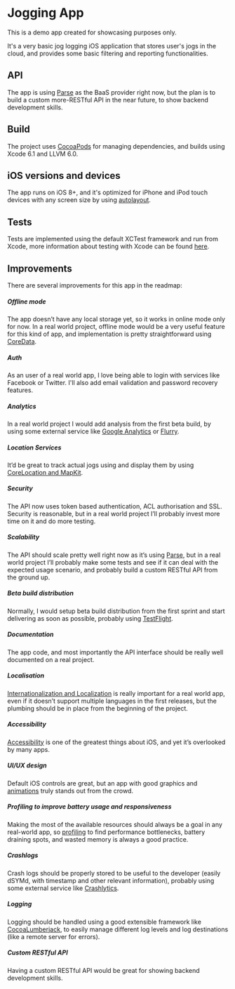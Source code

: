 # Jogging App

This is a demo app created for showcasing purposes only.

It's a very basic jog logging iOS application that stores user's jogs in the cloud, and provides some basic filtering and reporting functionalities.


## API

The app is using [Parse](https://www.parse.com) as the BaaS provider right now, but the plan is to build a custom more-RESTful API in the near future, to show backend development skills.


## Build

The project uses [CocoaPods](http://cocoapods.org) for managing dependencies, and builds using Xcode 6.1 and LLVM 6.0.


## iOS versions and devices

The app runs on iOS 8+, and it's optimized for iPhone and iPod touch devices with any screen size by using [autolayout](https://developer.apple.com/library/ios/documentation/UserExperience/Conceptual/AutolayoutPG/Introduction/Introduction.html).



## Tests

Tests are implemented using the default XCTest framework and run from Xcode, more information about testing with Xcode can be found [here](https://developer.apple.com/library/ios/documentation/DeveloperTools/Conceptual/testing_with_xcode/Introduction/Introduction.html#//apple_ref/doc/uid/TP40014132-CH1-SW1).


## Improvements

There are several improvements for this app in the readmap:

##### Offline mode

The app doesn’t have any local storage yet, so it works in online mode only for now.
In a real world project, offline mode would be a very useful feature for this kind of app, and implementation is pretty straightforward using [CoreData](https://developer.apple.com/library/mac/documentation/Cocoa/Conceptual/CoreData/cdProgrammingGuide.html).

##### Auth

As an user of a real world app, I love being able to login with services like Facebook or Twitter. I'll also add email validation and password recovery features.

##### Analytics

In a real world project I would add analysis from the first beta build, by using some external service like [Google Analytics](https://developers.google.com/analytics/devguides/collection/ios/v3/) or [Flurry](http://www.flurry.com/solutions/analytics).


##### Location Services

It’d be great to track actual jogs using and display them by using  [CoreLocation and MapKit](https://developer.apple.com/library/ios/documentation/UserExperience/Conceptual/LocationAwarenessPG/Introduction/Introduction.html#//apple_ref/doc/uid/TP40009497-CH1-SW1).

##### Security

The API now uses token based authentication, ACL authorisation and SSL. Security is reasonable, but in a real world project I’ll probably invest more time on it and do more testing.

##### Scalability

The API should scale pretty well right now as it’s using [Parse](https://www.parse.com), but in a real world project I’ll probably make some tests and see if it can deal with the expected usage scenario, and probably build a custom RESTful API from the ground up.

##### Beta build distribution

Normally, I would setup beta build distribution from the first sprint and start delivering as soon as possible, probably using [TestFlight](https://developer.apple.com/app-store/testflight/).

##### Documentation

The app code, and most importantly the API interface should be really well documented on a real project.

##### Localisation

[Internationalization and Localization](https://developer.apple.com/library/ios/documentation/MacOSX/Conceptual/BPInternational/Introduction/Introduction.html) is really important for a real world app, even if it doesn’t support multiple languages in the first releases, but the plumbing should be in place from the beginning of the project.

##### Accessibility

[Accessibility](https://developer.apple.com/library/ios/documentation/UserExperience/Conceptual/iPhoneAccessibility/Introduction/Introduction.html) is one of the greatest things about iOS, and yet it’s overlooked by many apps.

##### UI/UX design

Default iOS controls are great, but an app with good graphics and [animations](https://developer.apple.com/library/ios/documentation/Cocoa/Conceptual/CoreAnimation_guide/Introduction/Introduction.html) truly stands out from the crowd.

##### Profiling to improve battery usage and responsiveness

Making the most of the available resources should always be a goal in any real-world app, so [profiling](https://developer.apple.com/library/mac/documentation/DeveloperTools/Conceptual/InstrumentsUserGuide/Introduction/Introduction.html) to find performance bottlenecks, battery draining spots, and wasted memory is always a good practice.

##### Crashlogs

Crash logs should be properly stored to be useful to the developer (easily dSYMd, with timestamp and other relevant information), probably using some external service like [Crashlytics](https://try.crashlytics.com).

##### Logging

Logging should be handled using a good extensible framework like [CocoaLumberjack](https://github.com/CocoaLumberjack/CocoaLumberjack), to easily manage different log levels and log destinations (like a remote server for errors).


##### Custom RESTful API

Having a custom RESTful API would be great for showing backend development skills.
